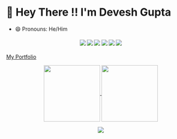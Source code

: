 # :wave: Hey There !! I'm Devesh Gupta
- 😄 Pronouns: He/Him

<h4 align="center">
<img src="https://readme-components.vercel.app/api?component=logo&logo=go&text=false&animation=spin&fill=black&textfill=bface6&">
<img src="https://readme-components.vercel.app/api?component=logo&logo=javascript&text=false&animation=spin&fill=black&textfill=bface6&">
<img src="https://readme-components.vercel.app/api?component=logo&logo=cplusplus&text=false&animation=spin&fill=black&textfill=bface6&">
<img src="https://readme-components.vercel.app/api?component=logo&logo=c&text=false&animation=spin&fill=black&textfill=bface6&">
<img src="https://readme-components.vercel.app/api?component=logo&logo=react&text=false&animation=spin&fill=black&textfill=bface6&">
<img src="https://readme-components.vercel.app/api?component=logo&logo=Next.js&text=false&animation=spin&fill=black&textfill=bface6&">
</h4>
<a href="https://deveshgportfolio.netlify.app/" target="_blank"> My Portfolio</a>
<p align="center">
  <a href="https://github.com/Dev-the-coder">
    <img align="center"
         height="150em"
         src="https://github-readme-stats.vercel.app/api?username=Dev-the-coder&show_icons=true&include_all_commits=true&count_private=true&theme=apprentice&hide_border=true&bg_color=0D1117" />
  </a>
    
  <a href="https://github.com/Dev-the-coder">
    <img align="center"
         height="150em"
         src="https://github-readme-stats.vercel.app/api/top-langs?username=Dev-the-coder&show_icons=true&include_all_commits=true&count_private=true&theme=apprentice&hide_border=true&bg_color=0D1117&layout=compact" />
  </a>
</p>

<p align="center">
  <a href="https://github.com/Dev-the-coder">
    <img
      align="center"
      src="https://github-profile-trophy.vercel.app/?username=Dev-the-coder&theme=onedark&no-frame=true&row=1&&margin-w=20&no-bg=true"/>
  </a>
</p>

